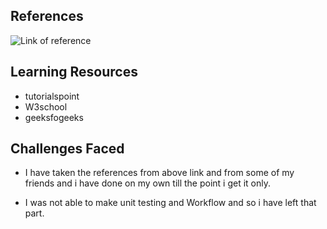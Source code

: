 ## References

![Link of reference](https://github.com/raagavardhini/Stepin-Employee-Record-System.git)

## Learning Resources

* tutorialspoint
* W3school
* geeksfogeeks

## Challenges Faced

* I have taken the references from above link and from some of my friends and i have done on my own till the point i get it only.

* I was not able to make unit testing and Workflow and so i have left that part. 

